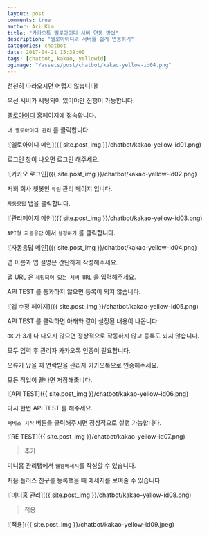 ```yaml
---
layout: post
comments: true
author: Ari Kim
title: "카카오톡 옐로아이디 서버 연동 방법"
description: "옐로아이디와 서버를 쉽게 연동하기"
categories: chatbot
date: 2017-04-21 15:39:00
tags: [chatbot, kakao, yellowid]
ogimage: "/assets/post/chatbot/kakao-yellow-id04.png"
---
```


천천히 따라오시면 어렵지 않습니다!

우선 서버가 세팅되어 있어야만 진행이 가능합니다.

[옐로아이디](https://yellowid.kakao.com/login) 홈페이지에 접속합니다.

`내 옐로아이디 관리` 를 클릭합니다.

![옐로아이디 메인]({{ site.post_img }}/chatbot/kakao-yellow-id01.png)

로그인 창이 나오면 로그인 해주세요.

![카카오 로그인]({{ site.post_img }}/chatbot/kakao-yellow-id02.png)

저희 회사 챗봇인 `튜링` 관리 페이지 입니다.

`자동응답` 탭을 클릭합니다.

![관리페이지 메인]({{ site.post_img }}/chatbot/kakao-yellow-id03.png)

`API형 자동응답` 에서 `설정하기` 를 클릭합니다.

![자동응답 메인]({{ site.post_img }}/chatbot/kakao-yellow-id04.png)

앱 이름과 앱 설명은 간단하게 작성해주세요.

앱 URL 은 `세팅되어 있는 서버 URL` 을 입력해주세요.

API TEST 를 통과하지 않으면 등록이 되지 않습니다.

![앱 수정 페이지]({{ site.post_img }}/chatbot/kakao-yellow-id05.png)

API TEST 를 클릭하면 아래와 같이 설정된 내용이 나옵니다.

`OK` 가 3개 다 나오지 않으면 정상적으로 작동하지 않고 등록도 되지 않습니다.

모두 입력 후 관리자 카카오톡 인증이 필요합니다.

오류가 났을 때 연락받을 관리자 카카오톡으로 인증해주세요.

모든 작업이 끝나면 저장해줍니다.

![API TEST]({{ site.post_img }}/chatbot/kakao-yellow-id06.png)

다시 한번 API TEST 를 해주세요.

`서비스 시작` 버튼을 클릭해주시면 정상적으로 실행 가능합니다.

![RE TEST]({{ site.post_img }}/chatbot/kakao-yellow-id07.png)

> 추가

미니홈 관리탭에서 `웰컴메세지`를 작성할 수 있습니다.

처음 플러스 친구를 등록했을 때 메세지를 보여줄 수 있습니다.

![미니홈 관리]({{ site.post_img }}/chatbot/kakao-yellow-id08.png)

> 적용

![적용]({{ site.post_img }}/chatbot/kakao-yellow-id09.jpeg)
